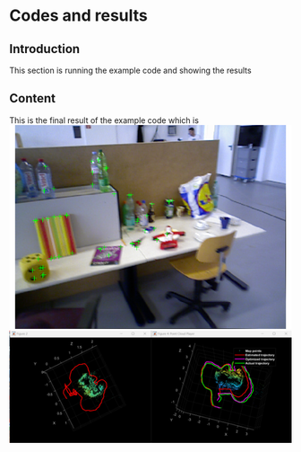# Codes and results

## Introduction
This section is running the example code and showing the results

## Content
This is the final result of the example code which is  
![Figure1](/Figure1.png)
![Figure2](/Figure2.png)
